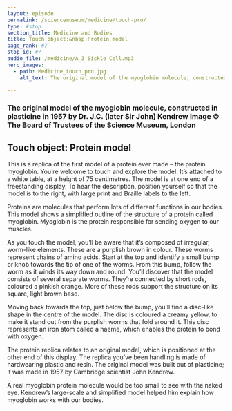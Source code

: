 ```yaml
---
layout: episode
permalink: /sciencemuseum/medicine/touch-pro/
type: #stop
section_title: Medicine and Bodies
title: Touch object:&nbsp;Protein model
page_rank: #7
stop_id: #7
audio_file: /medicine/A_3 Sickle Cell.mp3
hero_images:
  - path: Medicine_touch_pro.jpg
    alt_text: The original model of the myoglobin molecule, constructed in plasticine in 1957 by Dr. J.C. (later Sir John) Kendrew Image © The Board of Trustees of the Science Museum, London

---
```


### The original model of the myoglobin molecule, constructed in plasticine in 1957 by Dr. J.C. (later Sir John) Kendrew Image © The Board of Trustees of the Science Museum, London

## Touch object: Protein model

This is a replica of the first model of a protein ever made – the protein myoglobin. You’re welcome to touch and explore the model. It’s attached to a white table, at a height of 75 centimetres. The model is at one end of a freestanding display. To hear the description, position yourself so that the model is to the right, with large print and Braille labels to the left.  

Proteins are molecules that perform lots of different functions in our bodies. This model shows a simplified outline of the structure of a protein called myoglobin. Myoglobin is the protein responsible for sending oxygen to our muscles.   

As you touch the model, you’ll be aware that it’s composed of irregular, worm-like elements. These are a purplish brown in colour. These worms represent chains of amino acids. Start at the top and identify a small bump or knob towards the tip of one of the worms. From this bump, follow the worm as it winds its way down and round. You’ll discover that the model consists of several separate worms. They’re connected by short rods, coloured a pinkish orange. More of these rods support the structure on its square, light brown base.  

Moving back towards the top, just below the bump, you’ll find a disc-like shape in the centre of the model. The disc is coloured a creamy yellow, to make it stand out from the purplish worms that fold around it. This disc represents an iron atom called a haeme, which enables the protein to bond with oxygen.

The protein replica relates to an original model, which is positioned at the other end of this display. The replica you’ve been handling is made of hardwearing plastic and resin. The original model was built out of plasticine; it was made in 1957 by Cambridge scientist John Kendrew.  

A real myoglobin protein molecule would be too small to see with the naked eye.  Kendrew’s large-scale and simplified model helped him explain how myoglobin works with our bodies.
